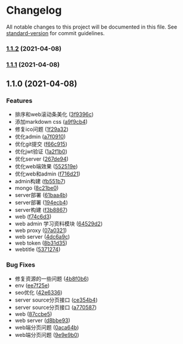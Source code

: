 # Changelog

All notable changes to this project will be documented in this file. See [standard-version](https://github.com/conventional-changelog/standard-version) for commit guidelines.

### [1.1.2](https://github.com/sc950828/my-blog/compare/v1.1.1...v1.1.2) (2021-04-08)

### [1.1.1](https://github.com/sc950828/my-blog/compare/v1.1.0...v1.1.1) (2021-04-08)

## 1.1.0 (2021-04-08)


### Features

* 排序和web滚动条美化 ([3f9396c](https://github.com/sc950828/my-blog/commit/3f9396c2126464b87516fe3b5b55a038f1e3ebab))
* 添加markdown css ([a9f9cb4](https://github.com/sc950828/my-blog/commit/a9f9cb4c4f8e03c264fbbf17d799815f310060a5))
* 修复ico问题 ([1f29a32](https://github.com/sc950828/my-blog/commit/1f29a32b80e5e01c15b904d6581958b43a875ac7))
* 优化admin ([a7f0910](https://github.com/sc950828/my-blog/commit/a7f091028fdde57e292fc5d442d6b8e0635621d3))
* 优化git提交 ([f66c915](https://github.com/sc950828/my-blog/commit/f66c915f0f56b26cd90fb99c07e1be2cf0df2458))
* 优化jwt验证 ([1a2f1b0](https://github.com/sc950828/my-blog/commit/1a2f1b0fba207bf2f0b8d2f4540b9f006bde1fd4))
* 优化server ([267de94](https://github.com/sc950828/my-blog/commit/267de94591e3d2d25251e3b944cae81c4cf38485))
* 优化web端效果 ([552519e](https://github.com/sc950828/my-blog/commit/552519e5c8d9499f4e1896e405c2e6b23032437e))
* 优化web和admin ([f716d21](https://github.com/sc950828/my-blog/commit/f716d2194aa1d10550d5e89080f77f72949b6728))
* admin构建 ([fb551b7](https://github.com/sc950828/my-blog/commit/fb551b7fb7b378ff184e6fac69070b60c4888326))
* mongo ([8c21be0](https://github.com/sc950828/my-blog/commit/8c21be06a3160f70f69a26b0ba3946ad37ad5f71))
* server部署 ([61baa4b](https://github.com/sc950828/my-blog/commit/61baa4bb85bb68baf17c7d4156e495ce0c26b30a))
* server部署 ([194ecb4](https://github.com/sc950828/my-blog/commit/194ecb4ed91cf1cac31f2f3720cd7fab6f480f5e))
* server构建 ([f3b8867](https://github.com/sc950828/my-blog/commit/f3b88675ae2d0a95939f01a02b4a446b83bd874b))
* web ([f74c6d3](https://github.com/sc950828/my-blog/commit/f74c6d33552945a5629c65dab2175275fa41d298))
* web admin 学习资料模块 ([64529d2](https://github.com/sc950828/my-blog/commit/64529d2e8a3b3c0a971250a7fb30c1d7cf718e7a))
* web proxy ([07a0321](https://github.com/sc950828/my-blog/commit/07a03210480c9b5456863f7a5300e1451950ab6e))
* web server ([4dc6a9c](https://github.com/sc950828/my-blog/commit/4dc6a9c8292b2d944b4a34894640411a0db24379))
* web token ([8b31d35](https://github.com/sc950828/my-blog/commit/8b31d35c4c19478e742ed7a2d8586b54626adfa1))
* webtitle ([5371274](https://github.com/sc950828/my-blog/commit/53712740c5e0bb366a885ca53e50ab4c60bf7f99))


### Bug Fixes

* 修复资源的一些问题 ([4b8f0b6](https://github.com/sc950828/my-blog/commit/4b8f0b6656b8706737a2ba7035941bf10c843f7e))
* env ([ee7f25e](https://github.com/sc950828/my-blog/commit/ee7f25e02f5a75eb56184c6cd213ef2330c0c610))
* seo优化 ([42e6336](https://github.com/sc950828/my-blog/commit/42e63363c7367dff186ecfb20bc63675a4236ae2))
* server source分页接口 ([ce354b4](https://github.com/sc950828/my-blog/commit/ce354b4a95cb55b4209dcff7f2a740da96020b0e))
* server source分页接口 ([a770587](https://github.com/sc950828/my-blog/commit/a77058766e3c25b19199019b6009b33379abce55))
* web ([87ccbe5](https://github.com/sc950828/my-blog/commit/87ccbe56d3f4ab364515a17e8de24725b64c65a2))
* web server ([d8bbe93](https://github.com/sc950828/my-blog/commit/d8bbe93e28fb61fc5d4a53a1d446dbf876ca34a9))
* web端分页问题 ([0aca64b](https://github.com/sc950828/my-blog/commit/0aca64b1a8f0706fffb7bfb30e5ff51324cefe14))
* web端分页问题 ([9e9e9b0](https://github.com/sc950828/my-blog/commit/9e9e9b0e1e61cca44f2953195e159178079bbb17))
